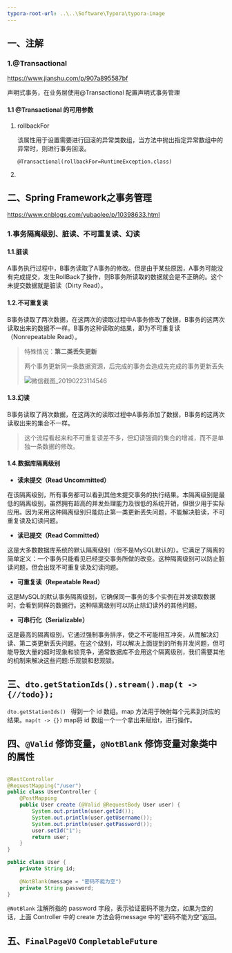 ```yaml
---
typora-root-url: ..\..\Software\Typora\typora-image
---
```


## 一、注解

### 1.@Transactional

https://www.jianshu.com/p/907a895587bf

声明式事务，在业务层使用@Transactional 配置声明式事务管理

#### 1.1 @Transactional 的可用参数

1. rollbackFor

   该属性用于设置需要进行回滚的异常类数组，当方法中抛出指定异常数组中的异常时，则进行事务回滚。

   `@Transactional(rollbackFor=RuntimeException.class)`

2. 



## 二、Spring Framework之事务管理 

https://www.cnblogs.com/yubaolee/p/10398633.html

### 1.事务隔离级别、脏读、不可重复读、幻读 

#### 1.1.脏读

A事务执行过程中，B事务读取了A事务的修改。但是由于某些原因，A事务可能没有完成提交，发生RollBack了操作，则B事务所读取的数据就会是不正确的。这个未提交数据就是脏读（Dirty Read）。

#### 1.2.不可重复读

B事务读取了两次数据，在这两次的读取过程中A事务修改了数据，B事务的这两次读取出来的数据不一样。B事务这种读取的结果，即为不可重复读（Nonrepeatable Read）。

> 特殊情况：**第二类丢失更新**
>
> 两个事务更新同一条数据资源，后完成的事务会造成先完成的事务更新丢失
>
> ![微信截图_20190223114546](https://img2018.cnblogs.com/blog/42655/201902/42655-20190223114714574-1005656824.png)

#### 1.3.幻读

B事务读取了两次数据，在这两次的读取过程中A事务添加了数据，B事务的这两次读取出来的集合不一样。

> 这个流程看起来和不可重复读差不多，但幻读强调的集合的增减，而不是单独一条数据的修改。

#### 1.4.数据库隔离级别

+ **读未提交（Read Uncommitted）**

在该隔离级别，所有事务都可以看到其他未提交事务的执行结果。本隔离级别是最低的隔离级别，虽然拥有超高的并发处理能力及很低的系统开销，但很少用于实际应用。因为采用这种隔离级别只能防止第一类更新丢失问题，不能解决脏读，不可重复读及幻读问题。

+ **读已提交（Read Committed）**

这是大多数数据库系统的默认隔离级别（但不是MySQL默认的）。它满足了隔离的简单定义：一个事务只能看见已经提交事务所做的改变。这种隔离级别可以防止脏读问题，但会出现不可重复读及幻读问题。

+ **可重复读（Repeatable Read）**

这是MySQL的默认事务隔离级别，它确保同一事务的多个实例在并发读取数据时，会看到同样的数据行。这种隔离级别可以防止除幻读外的其他问题。

+ **可串行化（Serializable）**

这是最高的隔离级别，它通过强制事务排序，使之不可能相互冲突，从而解决幻读、第二类更新丢失问题。在这个级别，可以解决上面提到的所有并发问题，但可能导致大量的超时现象和锁竞争，通常数据库不会用这个隔离级别，我们需要其他的机制来解决这些问题:乐观锁和悲观锁。

## 三、`dto.getStationIds().stream().map(t -> {//todo});`

`dto.getStationIds() `  得到一个 id 数组。map 方法用于映射每个元素到对应的结果。`map(t -> {})` map将 id 数组一个一个拿出来赋给t，进行操作。



## 四、`@Valid` 修饰变量，`@NotBlank` 修饰变量对象类中的属性

``` java

@RestController
@RequestMapping("/user")
public class UserController {
    @PostMapping
    public User create (@Valid @RequestBody User user) {
        System.out.println(user.getId());
        System.out.println(user.getUsername());
        System.out.println(user.getPassword());
        user.setId("1");
        return user;
    }
} 
```



``` java
public class User {
    private String id;  
 
    @NotBlank(message = "密码不能为空")
    private String password;
}

```

`@NotBlank`  注解所指的 password 字段，表示验证密码不能为空，如果为空的话，上面 Controller 中的 create 方法会将message 中的"密码不能为空"返回。



## 五、`FinalPageVO` `CompletableFuture`
